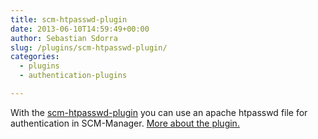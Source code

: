 ```yaml
---
title: scm-htpasswd-plugin
date: 2013-06-10T14:59:49+00:00
author: Sebastian Sdorra
slug: /plugins/scm-htpasswd-plugin/
categories:
  - plugins
  - authentication-plugins

---
```

With the [scm-htpasswd-plugin](https://bitbucket.org/triologygmbh/scm-htpasswd-plugin) you can use an apache htpasswd file for authentication in SCM-Manager.
[More about the plugin.](https://cloudogu.com/en/blog/scm-manager-plugins-part-4-htpasswd)
